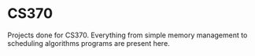 # CS370
Projects done for CS370.
Everything from simple memory management to scheduling algorithms programs are present here.
